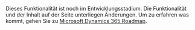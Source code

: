 Dieses Funktionalität ist noch im Entwicklungsstadium. Die Funktionalität und der Inhalt auf der Seite unterliegen Änderungen. Um zu erfahren was kommt, gehen Sie zu [Microsoft Dynamics 365 Roadmap](https://go.microsoft.com/fwlink/?linkid=842139).